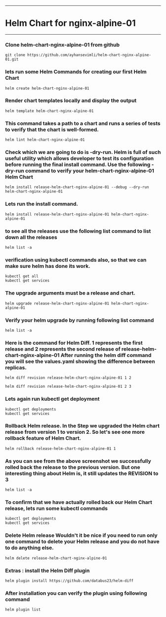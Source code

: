 **********************************************************************************************************
#
# Helm Chart for nginx-alpine-01
**********************************************************************************************************
### Clone helm-chart-nginx-alpine-01 from github
```
git clone https://github.com/ayhansevimli/helm-chart-nginx-alpine-01.git

```
### lets run some Helm Commands for creating our first Helm Chart
```
helm create helm-chart-nginx-alpine-01

```
### Render chart templates locally and display the output
```
helm template helm-chart-nginx-alpine-01

```
### This command takes a path to a chart and runs a series of tests to verify that the chart is well-formed.
```
helm lint helm-chart-nginx-alpine-01

```
### Check which we are going to do is -dry-run. Helm is full of such useful utility which allows developer to test its configuration before running the final install command. Use the following -dry-run command to verify your helm-chart-nginx-alpine-01 Helm Chart
```
helm install release-helm-chart-nginx-alpine-01 --debug --dry-run helm-chart-nginx-alpine-01

```
### Lets run the install command.
```
helm install release-helm-chart-nginx-alpine-01 helm-chart-nginx-alpine-01

```
### to see all the releases use the following list command to list down all the releases
```
helm list -a

```
### verification using kubectl commands also, so that we can make sure helm has done its work.
```
kubectl get all
kubectl get services

```
### The upgrade arguments must be a release and chart.
```
helm upgrade release-helm-chart-nginx-alpine-01 helm-chart-nginx-alpine-01
```
### Verify your helm upgrade by running following list command
```
helm list -a

```
### Here is the command for Helm Diff. 1 represents the first release and 2 represents the second release of release-helm-chart-nginx-alpine-01 After running the helm diff command you will see the values.yaml showing the difference between replicas.
```
helm diff revision release-helm-chart-nginx-alpine-01 1 2

```
```
helm diff revision release-helm-chart-nginx-alpine-01 2 3

```
### Lets again run kubectl get deployment
```
kubectl get deployments
kubectl get services

```
### Rollback Helm release. In the Step we upgraded the Helm chart release from version 1 to version 2. So let's see one more rollback feature of Helm Chart.
```
helm rollback release-helm-chart-nginx-alpine-01 1

```
### As you can see from the above screenshot we successfully rolled back the release to the previous version. But one interesting thing about Helm is, it still updates the REVISION to 3
```
helm list -a

```
### To confirm that we have actually rolled back our Helm Chart release, lets run some kubectl commands
```
kubectl get deployments
kubectl get services

```
### Delete Helm release Wouldn't it be nice if you need to run only one command to delete your Helm release and you do not have to do anything else.
```
helm delete release-helm-chart-nginx-alpine-01

```
### Extras : install the Helm Diff plugin
```
helm plugin install https://github.com/databus23/helm-diff

```
### After installation you can verify the plugin using following command
```
helm plugin list

```

